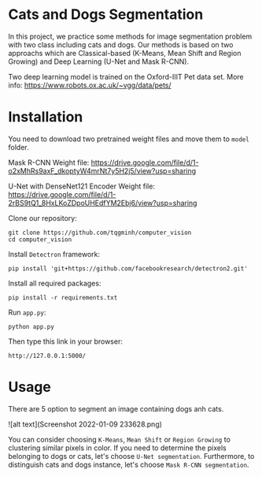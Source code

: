 # Cats and Dogs Segmentation

In this project, we practice some methods for image segmentation problem with two class including cats and dogs. Our methods is based on two approachs which are Classical-based (K-Means, Mean Shift and Region Growing) and Deep Learning (U-Net and Mask R-CNN).

Two deep learning model is trained on the Oxford-IIIT Pet data set. More info: https://www.robots.ox.ac.uk/~vgg/data/pets/

# Installation

You need to download two pretrained weight files and move them to `model` folder.

Mask R-CNN Weight file: https://drive.google.com/file/d/1-o2xMhRs9axF_dkoptyW4mrNt7y5H2j5/view?usp=sharing

U-Net with DenseNet121 Encoder Weight file: https://drive.google.com/file/d/1-2rBS9tQ1_8HxLKoZDpoUHEdfYM2Ebj6/view?usp=sharing

Clone our repository:

```
git clone https://github.com/tqgminh/computer_vision
cd computer_vision
```

Install `Detectron` framework:

```
pip install 'git+https://github.com/facebookresearch/detectron2.git'
```

Install all required packages:

```
pip install -r requirements.txt
```

Run `app.py`:

```
python app.py
```

Then type this link in your browser:

```
http://127.0.0.1:5000/
```

# Usage

There are 5 option to segment an image containing dogs anh cats.

![alt text](Screenshot 2022-01-09 233628.png)

You can consider choosing `K-Means`, `Mean Shift` or `Region Growing` to clustering similar pixels in color. If you need to determine the pixels belonging to dogs or cats, let's choose `U-Net segmentation`. Furthermore, to distinguish cats and dogs instance, let's choose `Mask R-CNN segmentation`.
